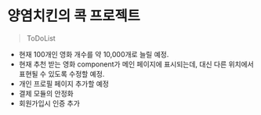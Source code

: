 # 양염치킨의 콕 프로젝트

> ToDoList

- 현재 100개인 영화 개수를 약 10,000개로 늘릴 예정.
- 현재 추천 받는 영화 component가 메인 페이지에 표시되는데, 대신 다른 위치에서 표현될 수 있도록 수정할 예정.
- 개인 프로필 페이지 추가할 예정
- 결제 모듈의 안정화
- 회원가입시 인증 추가